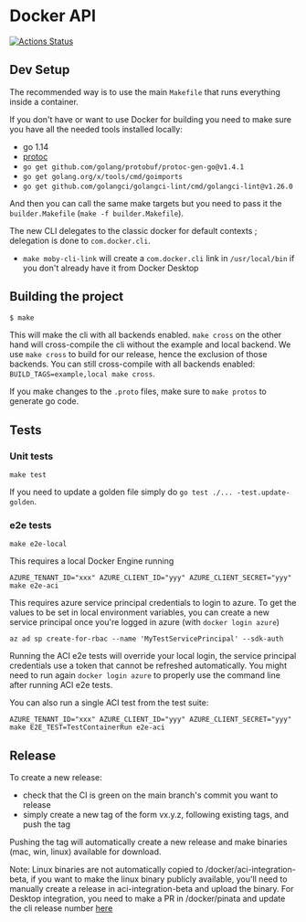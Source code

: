 # Docker API

[![Actions Status](https://github.com/docker/api/workflows/Continuous%20integration/badge.svg)](https://github.com/docker/api/actions)




## Dev Setup

The recommended way is to use the main `Makefile` that runs everything inside a container.

If you don't have or want to use Docker for building you need to make sure you have all the needed tools installed locally:

* go 1.14
* [protoc](https://github.com/protocolbuffers/protobuf)
* `go get github.com/golang/protobuf/protoc-gen-go@v1.4.1`
* `go get golang.org/x/tools/cmd/goimports`
* `go get github.com/golangci/golangci-lint/cmd/golangci-lint@v1.26.0`

And then you can call the same make targets but you need to pass it the `builder.Makefile` (`make -f builder.Makefile`).

The new CLI delegates to the classic docker for default contexts ; delegation is done to `com.docker.cli`.
* `make moby-cli-link` will create a `com.docker.cli` link in `/usr/local/bin` if you don't already have it from Docker Desktop

## Building the project

```bash
$ make
```

This will make the cli with all backends enabled. `make cross` on the other hand will cross-compile the cli without the
example and local backend. We use `make cross` to build for our release, hence the exclusion of those backends. You can
still cross-compile with all backends enabled: `BUILD_TAGS=example,local make cross`.

If you make changes to the `.proto` files, make sure to `make protos` to generate go code.

## Tests

### Unit tests

```
make test
```

If you need to update a golden file simply do `go test ./... -test.update-golden`.

### e2e tests

```
make e2e-local
```
This requires a local Docker Engine running

```
AZURE_TENANT_ID="xxx" AZURE_CLIENT_ID="yyy" AZURE_CLIENT_SECRET="yyy" make e2e-aci
```

This requires azure service principal credentials to login to azure.
To get the values to be set in local environment variables, you can create a new service principal once you're logged in azure (with `docker login azure`)
```
az ad sp create-for-rbac --name 'MyTestServicePrincipal' --sdk-auth
```
Running the ACI e2e tests will override your local login, the service principal credentials use a token that cannot be refreshed automatically.
You might need to run again `docker login azure` to properly use the command line after running ACI e2e tests.

You can also run a single ACI test from the test suite:
```
AZURE_TENANT_ID="xxx" AZURE_CLIENT_ID="yyy" AZURE_CLIENT_SECRET="yyy" make E2E_TEST=TestContainerRun e2e-aci
```

## Release

To create a new release:
* check that the CI is green on the main branch's commit you want to release
* simply create a new tag of the form vx.y.z, following existing tags, and push the tag

Pushing the tag will automatically create a new release and make binaries (mac, win, linux) available for download.

Note: Linux binaries are not automatically copied to /docker/aci-integration-beta, if you want to make the linux binary publicly available, you'll need to manually create a release in aci-integration-beta and upload the binary.
For Desktop integration, you need to make a PR in /docker/pinata and update the cli release number [here](https://github.com/docker/pinata/blob/master/build.json#L25)

